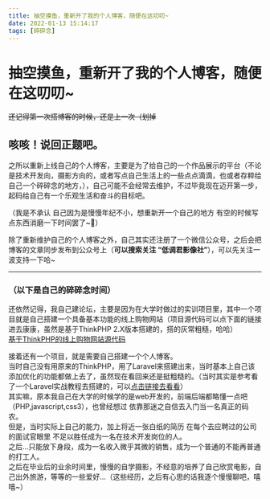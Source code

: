 ```yaml
---
title: 抽空摸鱼，重新开了我的个人博客，随便在这叨叨~
date: 2022-01-13 15:14:17
tags: [碎碎念]
---
```


# 抽空摸鱼，重新开了我的个人博客，随便在这叨叨~
~~还记得第一次搭博客的时候，还是上一次（划掉~~  
## 咳咳！说回正题吧。  

之所以重新上线自己的个人博客，主要是为了给自己的一个作品展示的平台（不论是技术开发向，摄影方向的，或者写点自己生活上的一些点点滴滴，也或者存粹给自己一个碎碎念的地方，），自己可能不会经常去维护，不过毕竟现在迈开第一步，起码给自己有一个乐观生活和奋斗的目标吧。  

（我是不承认 自己因为是慢慢年纪不小，想重新开一个自己的地方 有空的时候写点东西消磨一下时间罢了~🤭）

除了重新维护自己的个人博客之外，自己其实还注册了一个微信公众号，之后会把博客的文章同步发布到公众号上（**可以搜索关注 “低调君影像社”**），可以先关注一波支持一下哈~  

***
### （以下是自己的碎碎念时间）

还依然记得，我自己建论坛，主要是因为在大学时做过的实训项目里，其中一个项目就是自己搭建一个具备基本功能的线上购物网站（项目源代码可以点下面的链接进去康康，虽然是基于ThinkPHP 2.X版本搭建的，搭的灰常粗糙，哈哈）  
[基于ThinkPHP的线上购物网站源代码](https://github.com/MasterHo1228/ThinkPHP_shopping_mall)  

接着还有一个项目，就是需要自己搭建一个个人博客。  
当时自己没有用原来的ThinkPHP，用了Laravel来搭建出来，当时基本上自己该添加优化的功能都做上去了，虽然现在看回来还是挺粗糙的。（当时其实是参考看了一个Laravel实战教程去搭建的，可以[点击链接去看看](https://learnku.com/courses/laravel-essential-training/8.x?rf=8320)）  
其实嘛，原本我自己在大学的时候学的是web开发的，前端后端都略懂一点吧（PHP,javascript,css3），也曾经想过 依靠那迷之自信去入门当一名真正的码农。  
但是，当时实际上自己的能力，加上将近一张白纸的简历 在每个去应聘过的公司的面试官眼里 不足以胜任成为一名在技术开发岗位的人。  
之后...只能放下身段，成为一名收入微乎其微的销售，成为一个普通的不能再普通的打工人。  
之后在毕业后的业余时间里，慢慢的自学摄影，不经意的培养了自己欣赏电影，自己出外旅游，等等的一些爱好...（这些经历，之后有心思的话我逐个慢慢聊吧，嘻嘻~）
